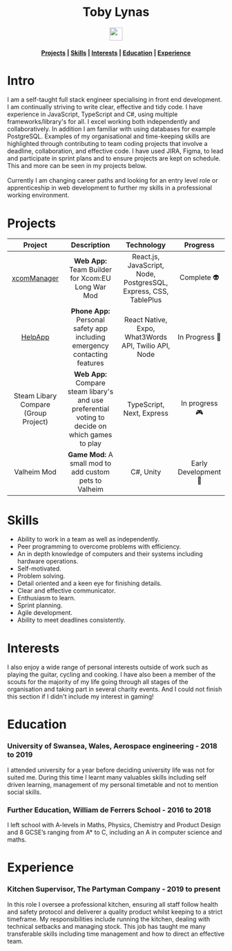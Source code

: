  <div align="center">
  <div>
   <h1> Toby Lynas </h1>
   <a href='https://www.linkedin.com/in/toby-lynas-3123a01ab/'><img src='https://cdn.worldvectorlogo.com/logos/linkedin-icon-2.svg' width='30'> </a>
       <br/>
    <h4><a href="#projects">Projects</a> | <a href="#skills">Skills</a>  | <a href="#interests">Interests</a>  | <a href="#education">Education</a> | <a href="#experience">Experience</a>  </h4>
  </h1>
</div>
 </div>
 
 # Intro 
I am a self-taught full stack engineer specialising in front end development. I am continually striving to write clear, effective and tidy code. I have experience in JavaScript, TypeScript and C#, using multiple frameworks/library's for all. I excel working both independently and collaboratively. In addition I am familiar with using databases for example PostgreSQL. Examples of my  organisational and time-keeping skills are highlighted through contributing to team coding projects that involve a deadline, collaboration, and effective code. I have used JIRA, Figma, to lead and participate in sprint plans and to ensure projects are kept on schedule. 
This and more can be seen in my projects below.
<br />
<br />
Currently I am changing career paths and looking for an entry level role or apprenticeship in web development to further my skills in a professional working environment. 

 # Projects
  | Project     | Description | Technology | Progress |
  |:-----------:|:-------------:| :------------:|:------------:|
  | [xcomManager](https://github.com/TobyLynas/xcomManager) | **Web App:** Team Builder for Xcom:EU Long War Mod | React.js, JavaScript, Node, PostgresSQL, Express, CSS, TablePlus | Complete 👽 |
  | [HelpApp](https://github.com/TobyLynas/HelpApp) | **Phone App:** Personal safety app including emergency contacting features | React Native, Expo, What3Words API, Twilio API, Node | In Progress 📱 |
  |Steam Libary Compare (Group Project) | **Web App:** Compare steam libary's and use preferential voting to decide on which games to play | TypeScript, Next, Express | In progress 🎮 |
  |Valheim Mod | **Game Mod:** A small mod to add custom pets to Valheim | C#, Unity | Early Development 🐶 |
  
   # Skills
- Ability to work in a team as well as independently. 
- Peer programming to overcome problems with efficiency.
- An in depth knowledge of computers and their systems including hardware operations. 
- Self-motivated. 
- Problem solving. 
- Detail oriented and a keen eye for finishing details.
- Clear and effective communicator.
- Enthusiasm to learn.
- Sprint planning.
- Agile development.
- Ability to meet deadlines consistently.

  
# Interests
  I also enjoy a wide range of personal interests outside of work such as playing the guitar, cycling and cooking. I have also been a member of the scouts for the majority of my life going through all stages of the organisation and taking part in several charity events. And I could not finish this section if I didn't include my interest in gaming!
  
  

 # Education
 
 ### University of Swansea, Wales, Aerospace engineering - 2018 to 2019
I attended university for a year before deciding university life was not for suited me. During this time I learnt many valuables skills including self driven learning, management of my personal timetable and not to mention social skills.
 ### Further Education, William de Ferrers School - 2016 to 2018
I left school with A-levels in Maths, Physics, Chemistry and Product Design and 8 GCSE’s ranging from A* to C, including an A in computer science and maths.


# Experience
### Kitchen Supervisor, The Partyman Company - 2019 to present
In this role I oversee a professional kitchen, ensuring all staff follow health and safety protocol and deliverer a quality product whilst keeping to a strict timeframe. My responsibilities include running the kitchen, dealing with technical setbacks and managing stock. This job has taught me many transferable skills including time management and how to direct an effective team.

